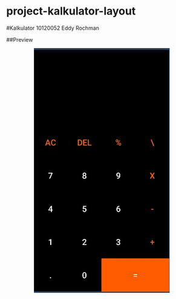 # project-kalkulator-layout


#Kalkulator
10120052
Eddy Rochman



##Preview

<p align="center">
    <img src="Screenshot.jpeg" alt="Build Status">
 </p>
